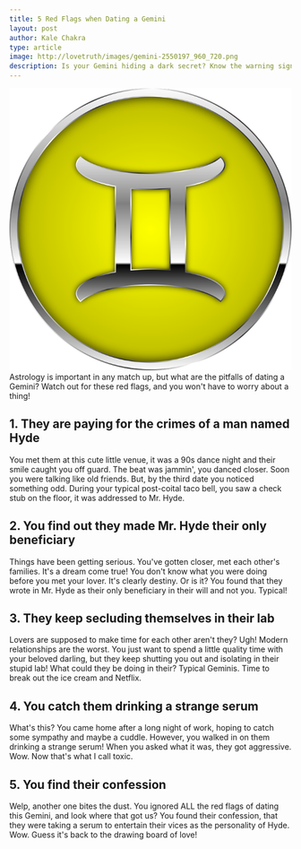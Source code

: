 ```yaml
---
title: 5 Red Flags when Dating a Gemini
layout: post
author: Kale Chakra
type: article
image: http://lovetruth/images/gemini-2550197_960_720.png
description: Is your Gemini hiding a dark secret? Know the warning signs!
---
```


![](/images/gemini-2550197_960_720.png)
Astrology is important in any match up, but what are the pitfalls of dating a Gemini? Watch out for these red flags, and you won't have to worry about a thing!

## 1. They are paying for the crimes of a man named Hyde
You met them at this cute little venue, it was a 90s dance night and their smile caught you off guard.
The beat was jammin', you danced closer. Soon you were talking like old friends. But, by the third date you noticed something odd.
During your typical post-coital taco bell, you saw a check stub on the floor, it was addressed to Mr. Hyde.

## 2. You find out they made Mr. Hyde their only beneficiary
Things have been getting serious. You've gotten closer, met each other's families. It's a dream come true!
You don't know what you were doing before you met your lover. It's clearly destiny.
Or is it? You found that they wrote in Mr. Hyde as their only beneficiary in their will and not you. Typical!

## 3. They keep secluding themselves in their lab
Lovers are supposed to make time for each other aren't they? Ugh! Modern relationships are the worst.
You just want to spend a little quality time with your beloved darling, but they keep shutting you out and isolating in their stupid lab!
What could they be doing in their? Typical Geminis. Time to break out the ice cream and Netflix.

## 4. You catch them drinking a strange serum
What's this? You came home after a long night of work, hoping to catch some sympathy and maybe a cuddle. 
However, you walked in on them drinking a strange serum! When you asked what it was, they got aggressive. Wow.
Now that's what I call toxic.

## 5. You find their confession
Welp, another one bites the dust. You ignored ALL the red flags of dating this Gemini, and look where that got us?
You found their confession, that they were taking a serum to entertain their vices as the personality of Hyde. Wow. 
Guess it's back to the drawing board of love!
